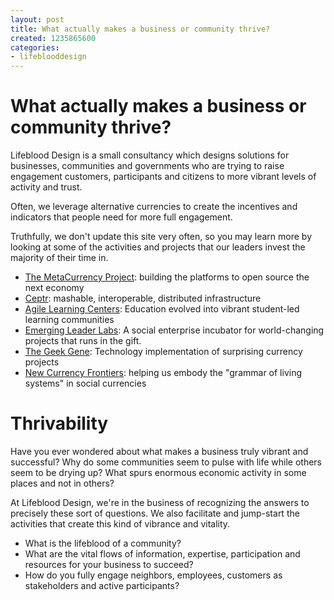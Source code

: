 ```yaml
---
layout: post
title: What actually makes a business or community thrive?
created: 1235865600
categories:
- lifeblooddesign
---
```

# What actually makes a business or community thrive?

Lifeblood Design is a small consultancy which designs solutions  for businesses, communities and governments who are trying to raise engagement customers, participants and citizens to more vibrant levels of activity and trust.

Often, we leverage alternative currencies to create the incentives and indicators that people need for more full engagement.

Truthfully, we don't update this site very often, so you may learn more by looking at some of the activities and projects that our leaders invest the majority of their time in.

- [The MetaCurrency Project](http://metacurrency.org/): building the platforms to open source the next economy
- [Ceptr](http://ceptr.org/): mashable, interoperable, distributed infrastructure
- [Agile Learning Centers](http://agilelearningcenter.org/): Education evolved into vibrant student-led learning communities
- [Emerging Leader Labs](http://emergingleaderlabs.org/): A social enterprise incubator for world-changing projects that runs in the gift.
- [The Geek Gene](http://geekgene.com/): Technology implementation of surprising currency projects
- [New Currency Frontiers](http://newcurrencyfrontiers.com/): helping us embody the "grammar of living systems" in social currencies

# Thrivability

Have you ever wondered about what makes a business truly vibrant and successful? Why do some communities seem to pulse with life while others seem to be drying up? What spurs enormous economic activity in some places and not in others?

At Lifeblood Design, we're in the business of recognizing the answers to precisely these sort of questions. We also facilitate and jump-start the activities that create this kind of vibrance and vitality.

- What is the lifeblood of a community?
- What are the vital flows of information, expertise, participation and resources for your business to succeed?
- How do you fully engage neighbors, employees, customers as stakeholders and active participants?

